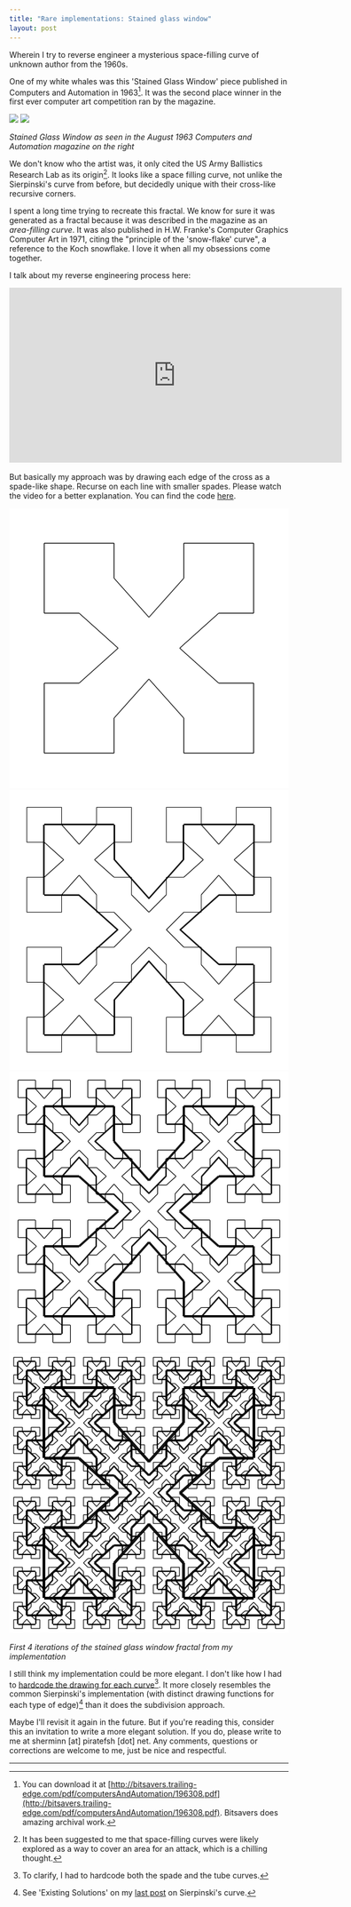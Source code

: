 ```yaml
---
title: "Rare implementations: Stained glass window"
layout: post
---
```


Wherein I try to reverse engineer a mysterious space-filling curve of unknown author from the 1960s.

One of my white whales was this 'Stained Glass Window' piece published in Computers and Automation in 1963[^6]. It was the second place winner in the first ever computer art competition ran by the magazine.

<div class="media">
  <div class="flex">
    <img src="http://piratefsh.github.io/presentations/recreating-vintage-art/img/art/computers-and-automation-aug-1963.png"/>
    <img src="http://piratefsh.github.io/presentations/recreating-vintage-art/img/art/computers-and-automation-jul-1963-pg3.png"/>
  </div>
  <p><em>Stained Glass Window as seen in the August 1963 Computers and Automation magazine on the right</em></p>
</div>

We don't know who the artist was, it only cited the US Army Ballistics Research Lab as its origin[^7]. It looks like a space filling curve, not unlike the Sierpinski's curve from before, but decidedly unique with their cross-like recursive corners.

I spent a long time trying to recreate this fractal. We know for sure it was generated as a fractal because it was described in the magazine as an _area-filling curve_. It was also published in H.W. Franke's Computer Graphics Computer Art in 1971, citing the "principle of the 'snow-flake' curve", a reference to the Koch snowflake. I love it when all my obsessions come together.

I talk about my reverse engineering process here:

<div class="media">
  <iframe width="600" height="315" src="https://www.youtube.com/embed/OR_TzMFhv50?start=821" frameborder="0" allow="accelerometer; autoplay; encrypted-media; gyroscope; picture-in-picture" allowfullscreen></iframe>
</div>

But basically my approach was by drawing each edge of the cross as a spade-like shape. Recurse on each line with smaller spades. Please watch the video for a better explanation. You can find the code [here](https://github.com/piratefsh/svg-js/blob/3c14c4440b8970fe6f007414e01b7e0e792b65ce/src/components/Drawing.js#L117).

<div class="media">
  <div class="flex">
    <img src="/assets/images/uncommon-fractals/stained-glass/stained-glass-1.svg"/>
    <img src="/assets/images/uncommon-fractals/stained-glass/stained-glass-2.svg"/>
  </div>
  <div class="flex">
    <img src="/assets/images/uncommon-fractals/stained-glass/stained-glass-3.svg"/>
    <img src="/assets/images/uncommon-fractals/stained-glass/stained-glass-4.svg"/>
  </div>
  <p><em>First 4 iterations of the stained glass window fractal from my implementation</em></p>
</div>

I still think my implementation could be more elegant. I don't like how I had to [hardcode the drawing for each curve](https://github.com/piratefsh/svg-js/blob/3c14c4440b8970fe6f007414e01b7e0e792b65ce/src/components/Drawing.js#L30)[^8]. It more closely resembles the common Sierpinski's implementation (with distinct drawing functions for each type of edge)[^1] than it does the subdivision approach.

Maybe I'll revisit it again in the future. But if you're reading this, consider this an invitation to write a more elegant solution. If you do, please write to me at sherminn [at] piratefsh [dot] net. Any comments, questions or corrections are welcome to me, just be nice and respectful.

---

[^1]: See 'Existing Solutions' on my [last post](/2020/08/08/sierpinski-curve.html) on Sierpinski's curve.
[^6]: You can download it at [http://bitsavers.trailing-edge.com/pdf/computersAndAutomation/196308.pdf](http://bitsavers.trailing-edge.com/pdf/computersAndAutomation/196308.pdf). Bitsavers does amazing archival work.
[^7]: It has been suggested to me that space-filling curves were likely explored as a way to cover an area for an attack, which is a chilling thought.
[^8]: To clarify, I had to hardcode both the spade and the tube curves.